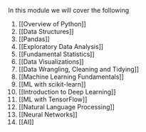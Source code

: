 
In this module we will cover the following
1. [[Overview of Python]]
2. [[Data Structures]]
3.  [[Pandas]]
4. [[Exploratory Data Analysis]]
5. [[Fundamental Statistics]]
6. [[Data Visualizations]]
7. [[Data Wrangling, Cleaning and Tidying]]
8. [[Machine Learning Fundamentals]]
9. [[ML with scikit-learn]]
10. [[Introduction to Deep Learning]]
11. [[ML with TensorFlow]]
12. [[Natural Language Processing]]
13. [[Neural Networks]]
14. [[AI]]
